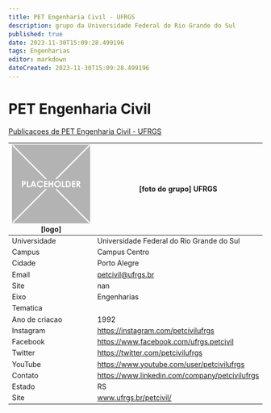 ```yaml
---
title: PET Engenharia Civil - UFRGS
description: grupo da Universidade Federal do Rio Grande do Sul
published: true
date: 2023-11-30T15:09:28.499196
tags: Engenharias
editor: markdown
dateCreated: 2023-11-30T15:09:28.499196
---
```


# PET Engenharia Civil

[Publicacoes de PET Engenharia Civil - UFRGS](/atividade/48PETEngenhariaCivilUFRGS/feed.md)

| ![placeholder.png](/placeholder.png) [logo] | [foto do grupo] UFRGS         |
| ------------------------------------------- | ------------------------------------------------- |
| Universidade                                | Universidade Federal do Rio Grande do Sul      |
| Campus                                      | Campus Centro            |
| Cidade                                      | Porto Alegre             |
| Email                                       | petcivil@ufrgs.br             |
| Site                                        | nan              |
| Eixo                                        | Engenharias              |
| Tematica                                    |           |
| Ano de criacao                              | 1992        |
| Instagram                                   | https://instagram.com/petcivilufrgs         |
| Facebook                                    | https://www.facebook.com/ufrgs.petcivil          |
| Twitter                                     | https://twitter.com/petcivilufrgs           |
| YouTube                                     | https://www.youtube.com/user/petcivilufrgs           |
| Contato                                     | https://www.linkedin.com/company/petcivilufrgs         |
| Estado                                      |  RS            |
| Site                                        | www.ufrgs.br/petcivil/ |
